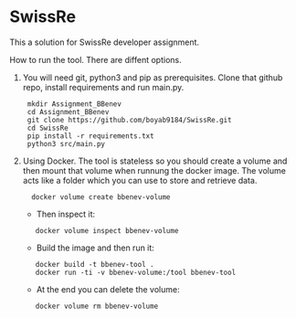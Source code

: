 # SwissRe

This a solution for SwissRe developer assignment.

How to run the tool. There are diffent options.

1. You will need git, python3 and pip as prerequisites. Clone that github repo, install requirements and run main.py.
   ```
    mkdir Assignment_BBenev
    cd Assignment_BBenev
    git clone https://github.com/boyab9184/SwissRe.git
    cd SwissRe
    pip install -r requirements.txt
    python3 src/main.py
   ``` 

2. Using Docker. The tool is stateless so you should create a volume and then mount that volume when runnung the docker image. The volume acts like a folder which you can use to store and retrieve data.
   
   ```
     docker volume create bbenev-volume
   ```

   * Then inspect it:

   ```
      docker volume inspect bbenev-volume
   ```

   * Build the image and then run it:

   ```
      docker build -t bbenev-tool .
      docker run -ti -v bbenev-volume:/tool bbenev-tool
   ```

   *  At the end you can delete the volume:

   ```
      docker volume rm bbenev-volume
   ```

